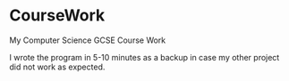 # CourseWork
My Computer Science GCSE Course Work

I wrote the program in 5-10 minutes as a backup in case my other project did not work as expected.
